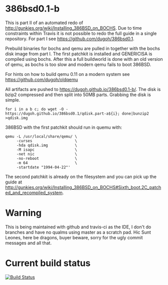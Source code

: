 # 386bsd0.1-b

This is part II of an automated redo of http://gunkies.org/wiki/Installing_386BSD_on_BOCHS. Due to time constraints within Travis it is not possible to redo the full guide in a single repository. For part I see https://github.com/dugoh/386bsd0.1.

Prebuild binaries for bochs and qemu are pulled in together with the bochs disk image from part I. The first patchkit is installed and GENERICISA is compiled using bochs. After this a full buildworld is done with an old version of qemu, as bochs is too slow and modern qemu fails to boot 386BSD.

For hints on how to build qemu 0.11 on a modern system see https://github.com/dugoh/oldqemu

All artifacts are pushed to https://dugoh.github.io/386bsd0.1-b/. The disk is bzip2 compressed and then split into 50MB parts. Grabbing the disk is simple.

```
for i in a b c; do wget -O - https://dugoh.github.io/386bsd0.1/qdisk.part-a${i}; done|bunzip2 >qdisk.img
```

386BSD with the first patchkit should run in quemu with:

```
qemu -L /usr/local/share/qemu/ \
     -curses                   \
     -hda qdisk.img            \
     -M isapc                  \
     -net nic                  \
     -no-reboot                \
     -m 64                     \
     -startdate "1994-04-22"'
```

The second patchkit is already on the filesystem and you can pick up the guide at http://gunkies.org/wiki/Installing_386BSD_on_BOCHS#Sixth_boot.2C_patched_and_recompiled_system.

# Warning

This is being maintained with github and travis-ci as the IDE, I don't do branches and have no qualms using master as a scratch pad. Hic Sunt Leones, here be dragons, buyer beware, sorry for the ugly commit messages and all that.

# Current build status

[![Build Status](https://travis-ci.org/dugoh/386bsd0.1.svg?branch=master)](https://travis-ci.org/dugoh/386bsd0.1)
